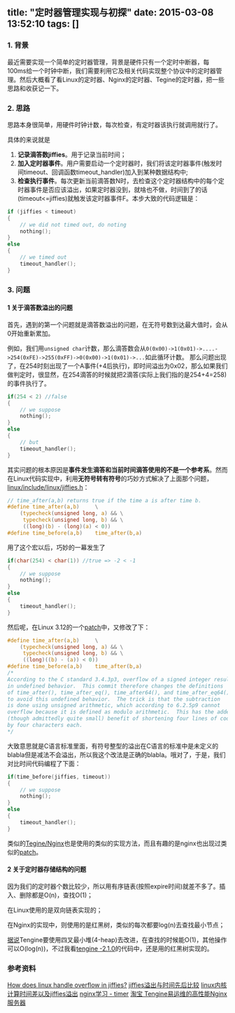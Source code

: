 title: "定时器管理实现与初探"
date: 2015-03-08 13:52:10
tags: []
---

### 1. 背景
最近需要实现一个简单的定时器管理，背景是硬件只有一个定时中断器，每100ms给一个时钟中断，我们需要利用它及相关代码实现整个协议中的定时器管理。然后大概看了看Linux的定时器、Nginx的定时器、Tegine的定时器，把一些思路和收获记一下。

### 2. 思路
思路本身很简单，用硬件时钟计数，每次检查，有定时器该执行就调用就行了。

具体的来说就是
  1. **记录滴答数jiffies**。用于记录当前时间；
  2. **加入定时器事件**。用户需要启动一个定时器时，我们将该定时器事件(触发时间timeout、回调函数timeout_handler)加入到某种数据结构中;
  3. **检查执行事件**。每次更新当前滴答数N时，去检查这个定时器结构中的每个定时器事件是否应该溢出，如果定时器没到，就啥也不做，时间到了的话(timeout<=jiffies)就触发该定时器事件F。本步大致的代码逻辑是：
```c
if (jiffies < timeout)
{
    // we did not timed out, do noting
    nothing();
}
else
{
    // we timed out
    timeout_handler();
}
```

### 3. 问题
#### 1 关于滴答数溢出的问题

首先，遇到的第一个问题就是滴答数溢出的问题，在无符号数到达最大值时，会从0开始重新累加。

例如，我们用`unsigned char`计数，那么滴答数会从`0(0x00)->1(0x01)->....->254(0xFE)->255(0xFF)->0(0x00)->1(0x01)->...`如此循环计数。
那么问题出现了，在254时刻出现了一个A事件(+4后执行)，即时间溢出为0x02，那么如果我们做判定时，很显然，在254滴答的时候就把2滴答(实际上我们指的是254+4=258)的事件执行了。
```c
if(254 < 2) //false
{
    // we suppose
    nothing();
}
else
{
    // but
    timeout_handler();
}
```

其实问题的根本原因是**事件发生滴答和当前时间滴答使用的不是一个参考系**。然而在Linux代码实现中，利用**无符号转有符号**的巧妙方式解决了上面那个问题，[linux/include/linux/jiffies.h](https://github.com/torvalds/linux/blob/4f671fe2f9523a1ea206f63fe60a7c7b3a56d5c7/include/linux/jiffies.h#L101)：
```c
// time_after(a,b) returns true if the time a is after time b.
#define time_after(a,b)		\
	(typecheck(unsigned long, a) && \
	 typecheck(unsigned long, b) && \
	 ((long)(b) - (long)(a) < 0))
#define time_before(a,b)	time_after(b,a)
```
用了这个宏以后，巧妙的一幕发生了
```c
if(char(254) < char(1)) //true => -2 < -1
{
    // we suppose
    nothing();
}
else
{
    timeout_handler();
}
```
然后呢，在Linux 3.12的一个[patch](https://github.com/torvalds/linux/commit/5a581b367b5df0531265311fc681c2abd377e5e6#diff-2610861e923003988c4c2aa213affc7d)中，又修改了下：
```c
#define time_after(a,b)		\
	(typecheck(unsigned long, a) && \
	 typecheck(unsigned long, b) && \
	 ((long)((b) - (a)) < 0))
#define time_before(a,b)	time_after(b,a)
/*
According to the C standard 3.4.3p3, overflow of a signed integer results
in undefined behavior.  This commit therefore changes the definitions
of time_after(), time_after_eq(), time_after64(), and time_after_eq64()
to avoid this undefined behavior.  The trick is that the subtraction
is done using unsigned arithmetic, which according to 6.2.5p9 cannot
overflow because it is defined as modulo arithmetic.  This has the added
(though admittedly quite small) benefit of shortening four lines of code
by four characters each.
*/
```
大致意思就是C语言标准里面，有符号整型的溢出在C语言的标准中是未定义的blabla但是减法不会溢出，所以我这个改法是正确的blabla。哦对了，于是，我们对比时间代码编程了下面：
```c
if(time_before(jiffies, timeout))
{
    // we suppose
    nothing();
}
else
{
    timeout_handler();
}
```
类似的[Tegine/Nginx](https://github.com/alibaba/tengine/blob/master/src/event/ngx_event_timer.c#L98)也是使用的类似的实现方法，而且有趣的是nginx也出现过类似的[patch](https://github.com/alibaba/tengine/commit/246f4133f6a1048dce36d3e55a5c748228288da1#diff-646868bfaeca38df552b086ec7cbf4e0L70)。

#### 2 关于定时器存储结构的问题

因为我们的定时器个数比较少，所以用有序链表(按照expire时间)就差不多了。插入、删除都是O(n)，查找O(1)；

在Linux使用的是双向链表实现的；

在Nginx的实现中，则使用的是红黑树，类似的每次都要log(n)去查找最小节点；

[据说](tengine.taobao.org/download/programmer-201209-Tengine.pdf)Tengine要使用四叉最小堆(4-heap)去改进，在查找的时候能O(1)，其他操作可以O(log(n))，不过我看[tengine -2.1.0](https://github.com/alibaba/tengine/blob/tengine-2.1.0/src/event/ngx_event_timer.c)的代码中，还是用的红黑树实现的。

### 参考资料
[How does linux handle overflow in jiffies?](http://stackoverflow.com/questions/8206762/how-does-linux-handle-overflow-in-jiffies)
[jiffies溢出与时间先后比较](http://blog.chinaunix.net/uid-23215128-id-2521293.html)
[linux内核计算时间差以及jiffies溢出](http://blog.csdn.net/mrpre/article/details/27890415)
[nginx学习 - timer](http://www.cnblogs.com/xiaohuo/archive/2012/06/19/2555056.html)
[淘宝 Tengine易运维的高性能Nginx服务器](tengine.taobao.org/download/programmer-201209-Tengine.pdf)